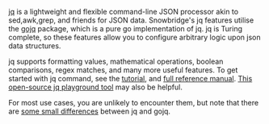 [jq](https://github.com/jqlang/jq) is a lightweight and flexible command-line JSON processor akin to sed,awk,grep, and friends for JSON data. Snowbridge's jq features utilise the [gojq](https://github.com/itchyny/gojq) package, which is a pure go implementation of jq. jq is Turing complete, so these features allow you to configure arbitrary logic upon json data structures. 

jq supports formatting values, mathematical operations, boolean comparisons, regex matches, and many more useful features. To get started with jq command, see the [tutorial](https://jqlang.github.io/jq/tutorial/), and [full reference manual](https://jqlang.github.io/jq/manual/). [This open-source jq playground tool](https://jqplay.org/) may also be helpful.

For most use cases, you are unlikely to encounter them, but note that there are [some small differences](https://github.com/itchyny/gojq?tab=readme-ov-file#difference-to-jq) between jq and gojq.
